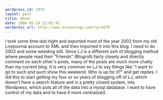 ```yaml
--- 
wordpress_id: 1079
layout: post
title: Whew!
date: 2006-05-10 12:03:45
wordpress_url: http://www.arcanology.com/?p=1079
---
```

I took some time last night and exported most of the year 2002 from my old Livejournal account to XML and then imported it into this blog. I need to do 2003 and some weeding still. Since LJ is a different sort of blogging method where people read their "Friends" (Blogroll) fairly closely and directly comment on each other's posts, many of the posts are much more chatty than my current blog. It is very common on LJ to say things like "I want to go to such and such show this weekend. Who is up for it?" and get replies. I did this to start getting my four or so years of blogging off of LJ, which doesn't have a search feature and is a pretty closed system, into Wordpress, which puts all of the data into a mysql database. I want to have control of my data and to have it more centralized.